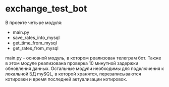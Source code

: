 # exchange_test_bot
В проекте четыре модуля:
- main.py
- save_rates_into_mysql
- get_time_from_mysql
- get_rates_from_mysql

main.py - основной модуль, в котором реализован телеграм бот. Также в этом модуле реализована проверка 10 минутной задержки обновления данных.
Остальные модули необходимы для подключения к локальной БД mySQL, в которой хранятся, перезаписываются котировки и время последней актуализации котировок.
